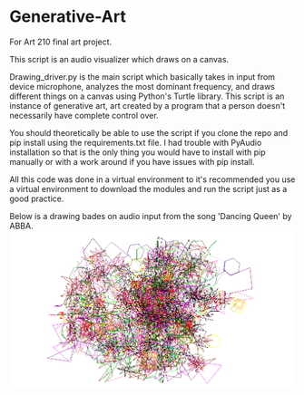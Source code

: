 # Generative-Art
For Art 210 final art project.

This script is an audio visualizer which draws on a canvas.

Drawing_driver.py is the main script which basically takes in input from device microphone, analyzes the most dominant frequency, and draws
different things on a canvas using Python's Turtle library. This script is an instance of generative art, art created by a program that a person
doesn't necessarily have complete control over.

You should theoretically be able to use the script if you clone the repo and pip install using the requirements.txt file. I had trouble with PyAudio installation so that is the only thing you would have to install with pip manually or with a work around if you have issues with pip install. 

All this code was done in a virtual environment to it's recommended you use a virtual environment to download the modules and run the script just as a good practice.

Below is a drawing bades on audio input from the song 'Dancing Queen' by ABBA.
![Alt text](pictures/Dancing_Queen.png?raw=true "A drawing based on audio input from the song 'Dancing Queen' by ABBA")
